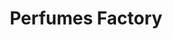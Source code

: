 ---
title: "Perfumes Factory"
url: /caracas/perfumes-factory-bulevar-de-sabana-grande/
shop: Parfümerie
---
